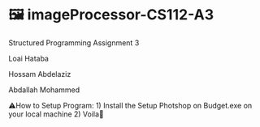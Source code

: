 # 🖼️ imageProcessor-CS112-A3
 Structured Programming Assignment 3
 
 Loai Hataba
 
 Hossam Abdelaziz
 
 Abdallah Mohammed

⚠️How to Setup Program:
    1) Install the Setup Photshop on Budget.exe on your local machine
    2) Voila🎊
